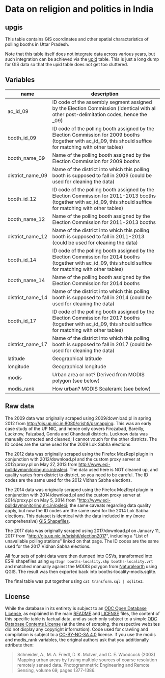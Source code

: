 # Data on religion and politics in India 

## upgis

This table contains GIS coordinates and other spatial characteristics of polling booths in Uttar Pradesh.

Note that this table itself does not integrate data across various years, but such integration can be achieved via the [upid](https://github.com/raphael-susewind/india-religion-politics/tree/master/upid) table. This is just a long dump for GIS data so that the upid table does not get too cluttered.

## Variables

name | description
--- | ---
ac_id_09 | ID code of the assembly segment assigned by the Election Commission (identical with all other post-delimitation codes, hence the _09)
booth_id_09 | ID code of the polling booth assigned by the Election Commission for 2009 booths (together with ac_id_09, this should suffice for matching with other tables)
booth_name_09 | Name of the polling booth assigned by the Election Commission for 2009 booths
district_name_09 | Name of the district into which this polling booth is supposed to fall in 2009 (could be used for cleaning the data)
booth_id_12 | ID code of the polling booth assigned by the Election Commission for 2011-2013 booths (together with ac_id_09, this should suffice for matching with other tables)
booth_name_12 | Name of the polling booth assigned by the Election Commission for 2011-2013 booths
district_name_12 | Name of the district into which this polling booth is supposed to fall in 2011-2013 (could be used for cleaning the data)
booth_id_14 | ID code of the polling booth assigned by the Election Commission for 2014 booths (together with ac_id_09, this should suffice for matching with other tables)
booth_name_14 | Name of the polling booth assigned by the Election Commission for 2014 booths
district_name_14 | Name of the district into which this polling booth is supposed to fall in 2014 (could be used for cleaning the data)
booth_id_17 | ID code of the polling booth assigned by the Election Commission for 2017 booths (together with ac_id_09, this should suffice for matching with other tables)
district_name_17 | Name of the district into which this polling booth is supposed to fall in 2017 (could be used for cleaning the data)
latitude | Geographical latitude
longitude | Geographical longitude
modis | Urban area or not? Derived from MODIS polygon (see below)
modis_rank | How urban? MODIS Scalerank (see below)

## Raw data

The 2009 data was originally scraped using 2009/download.pl in spring 2012 from http://gis.up.nic.in:8080/srishti/psmapping. This was an early case study of the UP NIC, and hence only covers Firozabad, Bareilly, Lucknow, Faizabad, Gonda and Chandauli districts. Lucknow data was manually corrected and cleaned; I cannot vouch for the other districts. The ID codes are the same used for the 2009 Lok Sabha elections.

The 2012 data was originally scraped using the Firefox MozRepl plugin in conjunction with 2012/download.pl and the custom proxy server at 2012/proxy.pl on May 27, 2013 from http://www.eci-polldaymonitoring.nic.in/psleci. The data used here is NOT cleaned up, and quality varies from district to district, so you need to be careful. The ID codes are the same used for the 2012 Vidhan Sabha elections.

The 2014 data was originally scraped using the Firefox MozRepl plugin in conjunction with 2014/download.pl and the custom proxy server at 2014/proxy.pl on May 5, 2014 from "http://www.eci-polldaymonitoring.nic.in/psleci; the same caveats regarding data quality apply, but now the ID codes are the same used for the 2014 Lok Sabha elections. This dataset is identical with the data included in my (more comprehensive) [GIS Shapefiles](http://dx.doi.org/10.4119/unibi/2674065).

The 2017 data was originally scraped using 2017/download.pl on January 11, 2017 from "http://gis.up.nic.in/srishti/election2017", including a "List of unavailable polling stations" linked on that page. The ID codes are the same used for the 2017 Vidhan Sabha elections.

All four sets of point data were then dumped into CSVs, transformed into ESRI shapefiles using `ogr2ogr booths-locality.shp booths-locality.vrt` and matched manually against the MODIS polygon from [Naturalearth](http://www.naturalearthdata.com/downloads/10m-cultural-vectors/10m-urban-area/) using QGIS. The result was then exported back into booths-locality-modis.sqlite.

The final table was put together using `cat transform.sql | sqlite3`.

## License

While the database in its entirety is subject to an [ODC Open Database License](http://opendatacommons.org/licenses/odbl/), as explained in the main [README](https://github.com/raphael-susewind/india-religion-politics/blob/master/README.md) and [LICENSE](https://github.com/raphael-susewind/india-religion-politics/blob/master/LICENSE.md) files, the content of this specific table is factual data, and as such only subject to a simple [ODC Database Contents License](http://opendatacommons.org/licenses/dbcl/) (at the time of scraping, the respective websites did not display any copyright information). Code used for crawling and compilation is subject to a [CC-BY-NC-SA 4.0](https://creativecommons.org/licenses/by-nc-sa/4.0/) license. If you use the modis and modis_rank variables, the original authors ask that you additionally attribute then:

> Schneider, A., M. A. Friedl, D. K. McIver, and C. E. Woodcock (2003) Mapping urban areas by fusing multiple sources of coarse resolution remotely sensed data. Photogrammetric Engineering and Remote Sensing, volume 69, pages 1377-1386.

